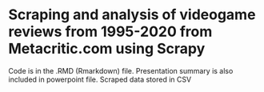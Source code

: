 # Scraping and analysis of videogame reviews from 1995-2020 from Metacritic.com using Scrapy


Code is in the .RMD (Rmarkdown) file. Presentation summary is also included in powerpoint file. Scraped data stored in CSV
